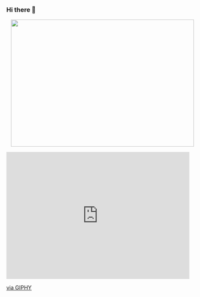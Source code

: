 ### Hi there 👋
<div id="header" align="center">
  <img src="https://giphy.com/embed/kl5ctZSctCbE4" width="480" height="334" frameBorder="0" class="giphy-embed" allowFullScreen></iframe><p><a href="https://giphy.com/gifs/green-monochrome-code-kl5ctZSctCbE4"/>
</div>

<iframe src="https://giphy.com/embed/kl5ctZSctCbE4" width="480" height="334" frameBorder="0" class="giphy-embed" allowFullScreen></iframe><p><a href="https://giphy.com/gifs/green-monochrome-code-kl5ctZSctCbE4">via GIPHY</a></p>
<!--
**syntax-dot/syntax-dot** is a ✨ _special_ ✨ repository because its `README.md` (this file) appears on your GitHub profile.

Here are some ideas to get you started:

- 🔭 I’m currently working on ...
- 🌱 I’m currently learning ...
- 👯 I’m looking to collaborate on ...
- 🤔 I’m looking for help with ...
- 💬 Ask me about ...
- 📫 How to reach me: ...
- 😄 Pronouns: ...
- ⚡ Fun fact: ...
-->
